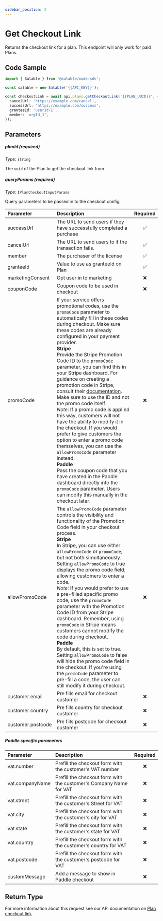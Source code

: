 ```yaml
---
sidebar_position: 2
---
```


# Get Checkout Link

Returns the checkout link for a plan. This endpoint will only work for paid Plans.

## Code Sample

```typescript
import { Salable } from '@salable/node-sdk';

const salable = new Salable('{{API_KEY}}');

const checkoutLink = await api.plans.getCheckoutLink('{{PLAN_UUID}}', {
  cancelUrl: 'https://example.com/cancel',
  successUrl: 'https://example.com/success',
  granteeId: 'userId-1',
  member: 'orgId_1',
});
```

## Parameters

##### planId (_required_)

_Type:_ `string`

The `uuid` of the Plan to get the checkout link from

##### queryParams (_required_)

_Type:_ `IPlanCheckoutInputParams`

Query parameters to be passed in to the checkout config

| **Parameter**     | **Description**                                                                                                                                                                                                                                                                                                                                                                                                                                                                                                                                                                                                                                                                                                                                                                                                                                                                                                                                                                         | **Required** |
| :---------------- | :-------------------------------------------------------------------------------------------------------------------------------------------------------------------------------------------------------------------------------------------------------------------------------------------------------------------------------------------------------------------------------------------------------------------------------------------------------------------------------------------------------------------------------------------------------------------------------------------------------------------------------------------------------------------------------------------------------------------------------------------------------------------------------------------------------------------------------------------------------------------------------------------------------------------------------------------------------------------------------------- | :----------: |
| successUrl        | The URL to send users if they have successfully completed a purchase                                                                                                                                                                                                                                                                                                                                                                                                                                                                                                                                                                                                                                                                                                                                                                                                                                                                                                                    |      ✅      |
| cancelUrl         | The URL to send users to if the transaction fails.                                                                                                                                                                                                                                                                                                                                                                                                                                                                                                                                                                                                                                                                                                                                                                                                                                                                                                                                      |      ✅      |
| member            | The purchaser of the license                                                                                                                                                                                                                                                                                                                                                                                                                                                                                                                                                                                                                                                                                                                                                                                                                                                                                                                                                            |      ✅      |
| granteeId         | Value to use as granteeId on Plan                                                                                                                                                                                                                                                                                                                                                                                                                                                                                                                                                                                                                                                                                                                                                                                                                                                                                                                                                       |      ✅      |
| marketingConsent  | Opt user in to marketing                                                                                                                                                                                                                                                                                                                                                                                                                                                                                                                                                                                                                                                                                                                                                                                                                                                                                                                                                                |      ❌      |
| couponCode        | Coupon code to be used in checkout                                                                                                                                                                                                                                                                                                                                                                                                                                                                                                                                                                                                                                                                                                                                                                                                                                                                                                                                                      |      ❌      |
| promoCode         | If your service offers promotional codes, use the `promoCode` parameter to automatically fill in these codes during checkout. Make sure these codes are already configured in your payment provider.<br/>**Stripe**<br/>Provide the Stripe Promotion Code ID to the `promoCode` parameter, you can find this in your Stripe dashboard. For guidance on creating a promotion code in Stripe, consult their [documentation](https://stripe.com/docs/billing/subscriptions/coupons). Make sure to use the ID and not the promo code itself.<br/>_Note_: If a promo code is applied this way, customers will not have the ability to modify it in the checkout. If you would prefer to give customers the option to enter a promo code themselves, you can use the `allowPromoCode` parameter instead.<br/>**Paddle**<br/>Pass the coupon code that you have created in the Paddle dashboard directly into the `promoCode` parameter. Users can modify this manually in the checkout later. |      ❌      |
| allowPromoCode    | The `allowPromoCode` parameter controls the visibility and functionality of the Promotion Code field in your checkout process.<br/>**Stripe**<br/>In Stripe, you can use either `allowPromoCode` or `promoCode`, but not both simultaneously. Setting `allowPromoCode` to true displays the promo code field, allowing customers to enter a code.<br/>_Note_: If you would prefer to use a pre-filled specific promo code, use the `promoCode` parameter with the Promotion Code ID from your Stripe dashboard. Remember, using `promoCode` in Stripe means customers cannot modify the code during checkout.<br/>**Paddle**<br/>By default, this is set to true. Setting `allowPromoCode` to false will hide the promo code field in the checkout. If you're using the `promoCode` parameter to pre-fill a code, the user can still modify it during checkout.                                                                                                                         |      ❌      |
| customer.email    | Pre fills email for checkout customer                                                                                                                                                                                                                                                                                                                                                                                                                                                                                                                                                                                                                                                                                                                                                                                                                                                                                                                                                   |      ❌      |
| customer.country  | Pre fills country for checkout customer                                                                                                                                                                                                                                                                                                                                                                                                                                                                                                                                                                                                                                                                                                                                                                                                                                                                                                                                                 |      ❌      |
| customer.postcode | Pre fills postcode for checkout customer                                                                                                                                                                                                                                                                                                                                                                                                                                                                                                                                                                                                                                                                                                                                                                                                                                                                                                                                                |      ❌      |

##### Paddle specific parameters

| **Parameter**   | **Description**                                                    | **Required** |
| :-------------- | :----------------------------------------------------------------- | :----------: |
| vat.number      | Prefill the checkout form with the customer's VAT number           |      ❌      |
| vat.companyName | Prefill the checkout form with the customer's Company Name for VAT |      ❌      |
| vat.street      | Prefill the checkout form with the customer's Street for VAT       |      ❌      |
| vat.city        | Prefill the checkout form with the customer's city for VAT         |      ❌      |
| vat.state       | Prefill the checkout form with the customer's state for VAT        |      ❌      |
| vat.country     | Prefill the checkout form with the customer's country for VAT      |      ❌      |
| vat.postcode    | Prefill the checkout form with the customer's postcode for VAT     |      ❌      |
| customMessage   | Add a message to show in Paddle checkout                           |      ❌      |

## Return Type

For more information about this request see our API documentation on [Plan checkout link](https://docs.salable.app/api#tag/Plans/operation/getPlanCheckoutLink)
